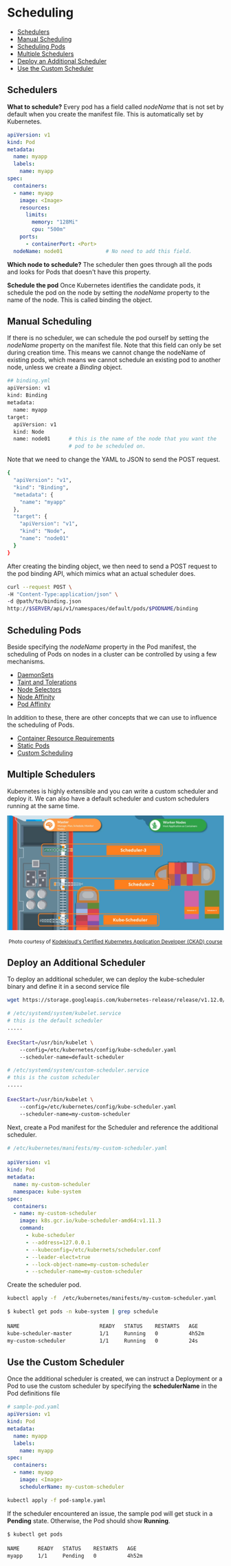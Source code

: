 
# Scheduling 


- [Schedulers](#schedulers)
- [Manual Scheduling](#manual-scheduling)
- [Scheduling Pods](#scheduling-pods)
- [Multiple Schedulers](#multiple-schedulers)
- [Deploy an Additional Scheduler](#deploy-an-additional-scheduler)
- [Use the Custom Scheduler](#use-the-custom-scheduler)



## Schedulers 

**What to schedule?**
Every pod has a field called *nodeName* that is not set by default when you create the manifest file. This is automatically set by Kubernetes.

```yaml
apiVersion: v1
kind: Pod
metadata:
  name: myapp
  labels:
    name: myapp
spec:
  containers:
  - name: myapp
    image: <Image>
    resources:
      limits:
        memory: "128Mi"
        cpu: "500m"
    ports:
      - containerPort: <Port>
  nodeName: node01              # No need to add this field.
```

**Which node to schedule?**
The scheduler then goes through all the pods and looks for Pods that doesn't have this property. 

**Schedule the pod**
Once Kubernetes identifies the candidate pods, it schedule the pod on the node by setting the *nodeName* property to the name of the node. This is called binding the object.

## Manual Scheduling 

If there is no scheduler, we can schedule the pod ourself by setting the *nodeName* property on the manifest file. Note that this field can only be set during creation time. This means we cannot change the nodeName of existing pods, which means we cannot schedule an existing pod to another node, unless we create a *Binding* object.

```bash
## binding.yml 
apiVersion: v1
kind: Binding
metadata:
  name: myapp
target:
  apiVersion: v1
  kind: Node
  name: node01      # this is the name of the node that you want the 
                    # pod to be scheduled on.                  
```

Note that we need to change the YAML to JSON to send the POST request.

```bash
{
  "apiVersion": "v1",
  "kind": "Binding",
  "metadata": {
    "name": "myapp"
  },
  "target": {
    "apiVersion": "v1",
    "kind": "Node",
    "name": "node01"
  }
}           
```

After creating the binding object, we then need to send a POST request to the pod binding API, which mimics what an actual scheduler does.

```bash
curl --request POST \
-H "Content-Type:application/json" \
-d @path/to/binding.json
http://$SERVER/api/v1/namespaces/default/pods/$PODNAME/binding 
```



## Scheduling Pods 

Beside specifying the *nodeName* property in the Pod manifest, the scheduling of Pods on nodes in a cluster can be controlled by using a few mechanisms.

- [DaemonSets](./010-DaemonSets.md) 
- [Taint and Tolerations](./022-Taints-and-tolerations.md)
- [Node Selectors](./023-NODESLSECTOR.MD)
- [Node Affinity](./023-NODESLSECTOR.MD)  
- [Pod Affinity](./024-Pod-affinity.md)

In addition to these, there are other concepts that we can use to influence the scheduling of Pods.

- [Container Resource Requirements](./025-Container-resource-requirements.md) 
- [Static Pods](./025-Container-resource-requirements.md) 
- [Custom Scheduling](https://kubernetes.io/docs/tasks/administer-cluster/configure-multiple-schedulers/)


## Multiple Schedulers

Kubernetes is highly extensible and you can write a custom scheduler and deploy it. We can also have a default scheduler and custom schedulers running at the same time. 

![](../../Images/multipleschedulers.png)  

<small><center>Photo courtesy of [Kodekloud's Certified Kubernetes Application Developer (CKAD) course](https://kodekloud.com/courses/certified-kubernetes-application-developer-ckad/)</center></small>


## Deploy an Additional Scheduler 

To deploy an additional scheduler, we can deploy the kube-scheduler binary and define it in a second service file

```bash
wget https://storage.googleapis.com/kubernetes-release/release/v1.12.0/bin/linux/amd64/kube-scheduler 
```

```bash
# /etc/systemd/system/kubelet.service
# this is the default scheduler
.....

ExecStart=/usr/bin/kubelet \
    --config=/etc/kubernetes/config/kube-scheduler.yaml 
    --scheduler-name=default-scheduler
```

```bash
# /etc/systemd/system/custom-scheduler.service
# this is the custom scheduler
.....

ExecStart=/usr/bin/kubelet \
    --config=/etc/kubernetes/config/kube-scheduler.yaml 
    --scheduler-name=my-custom-scheduler
```

Next, create a Pod manifest for the Scheduler and reference the additional scheduler.

```yaml
# /etc/kubernetes/manifests/my-custom-scheduler.yaml 

apiVersion: v1
kind: Pod
metadata:
  name: my-custom-scheduler
  namespace: kube-system 
spec:
  containers:
  - name: my-custom-scheduler
    image: k8s.gcr.io/kube-scheduler-amd64:v1.11.3
    command:
      - kube-scheduler 
      - --address=127.0.0.1
      - --kubeconfig=/etc/kubernets/scheduler.conf
      - --leader-elect=true
      - --lock-object-name=my-custom-scheduler
      - --scheduler-name=my-custom-scheduler
```

Create the scheduler pod.

```bash
kubectl apply -f  /etc/kubernetes/manifests/my-custom-scheduler.yaml 
```

```bash
$ kubectl get pods -n kube-system | grep schedule 

NAME                          READY   STATUS    RESTARTS   AGE
kube-scheduler-master         1/1     Running   0          4h52m
my-custom-scheduler           1/1     Running   0          24s
```

## Use the Custom Scheduler 

Once the additional scheduler is created, we can instruct a Deployment or a Pod to use the custom scheduler by specifying the **schedulerName** in the Pod definitions file 

```yaml 
# sample-pod.yaml 
apiVersion: v1
kind: Pod
metadata:
  name: myapp
  labels:
    name: myapp
spec:
  containers:
  - name: myapp
    image: <Image>
    schedulerName: my-custom-scheduler 
```
```bash
kubectl apply -f pod-sample.yaml  
```

If the scheduler encountered an issue, the sample pod will get stuck in a **Pending** state. Otherwise, the Pod should show **Running**.

```bash
$ kubectl get pods 

NAME      READY   STATUS    RESTARTS   AGE
myapp     1/1     Pending   0          4h52m 
```